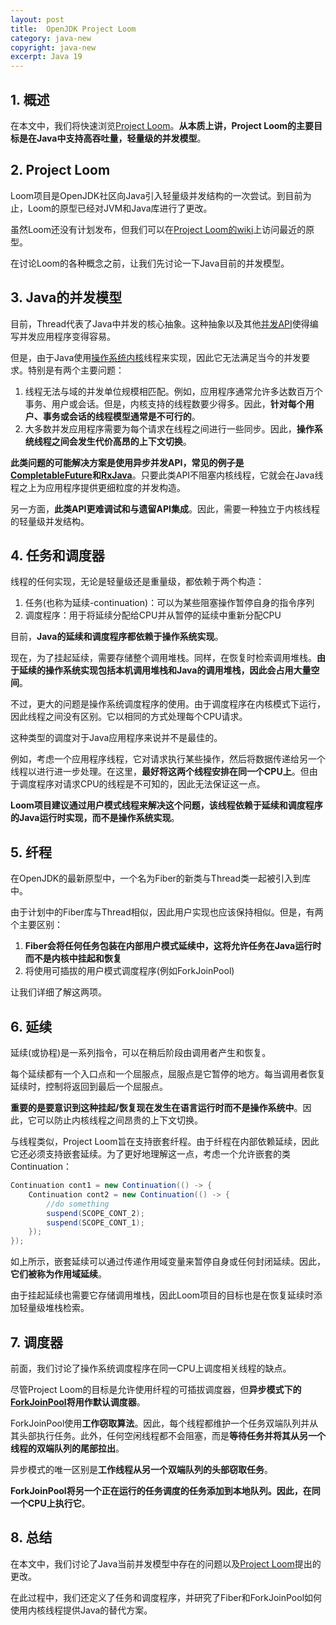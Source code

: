 ```yaml
---
layout: post
title:  OpenJDK Project Loom
category: java-new
copyright: java-new
excerpt: Java 19
---
```


## 1. 概述

在本文中，我们将快速浏览[Project Loom](https://cr.openjdk.java.net/~rpressler/loom/Loom-Proposal.html)。**从本质上讲，Project Loom的主要目标是在Java中支持高吞吐量，轻量级的并发模型**。

## 2. Project Loom

Loom项目是OpenJDK社区向Java引入轻量级并发结构的一次尝试。到目前为止，Loom的原型已经对JVM和Java库进行了更改。

虽然Loom还没有计划发布，但我们可以在[Project Loom的wiki](https://wiki.openjdk.java.net/display/loom/Main)上访问最近的原型。

在讨论Loom的各种概念之前，让我们先讨论一下Java目前的并发模型。

## 3. Java的并发模型

目前，Thread代表了Java中并发的核心抽象。这种抽象以及其他[并发API](https://www.baeldung.com/java-util-concurrent)使得编写并发应用程序变得容易。

但是，由于Java使用[操作系统内核](https://www.baeldung.com/cs/os-kernel)线程来实现，因此它无法满足当今的并发要求。特别是有两个主要问题：

1.  线程无法与域的并发单位规模相匹配。例如，应用程序通常允许多达数百万个事务、用户或会话。但是，内核支持的线程数要少得多。因此，**针对每个用户、事务或会话的线程模型通常是不可行的**。
2.  大多数并发应用程序需要为每个请求在线程之间进行一些同步。因此，**操作系统线程之间会发生代价高昂的上下文切换**。

**此类问题的可能解决方案是使用异步并发API，常见的例子是[CompletableFuture](https://www.baeldung.com/java-completablefuture)和[RxJava](https://www.baeldung.com/rx-java)**。只要此类API不阻塞内核线程，它就会在Java线程之上为应用程序提供更细粒度的并发构造。

另一方面，**此类API更难调试和与遗留API集成**。因此，需要一种独立于内核线程的轻量级并发结构。

## 4. 任务和调度器

线程的任何实现，无论是轻量级还是重量级，都依赖于两个构造：

1.  任务(也称为延续-continuation)：可以为某些阻塞操作暂停自身的指令序列
2.  调度程序：用于将延续分配给CPU并从暂停的延续中重新分配CPU

目前，**Java的延续和调度程序都依赖于操作系统实现**。

现在，为了挂起延续，需要存储整个调用堆栈。同样，在恢复时检索调用堆栈。**由于延续的操作系统实现包括本机调用堆栈和Java的调用堆栈，因此会占用大量空间**。

不过，更大的问题是操作系统调度程序的使用。由于调度程序在内核模式下运行，因此线程之间没有区别。它以相同的方式处理每个CPU请求。

这种类型的调度对于Java应用程序来说并不是最佳的。

例如，考虑一个应用程序线程，它对请求执行某些操作，然后将数据传递给另一个线程以进行进一步处理。在这里，**最好将这两个线程安排在同一个CPU上**。但由于调度程序对请求CPU的线程是不可知的，因此无法保证这一点。

**Loom项目建议通过用户模式线程来解决这个问题，该线程依赖于延续和调度程序的Java运行时实现，而不是操作系统实现**。

## 5. 纤程

在OpenJDK的最新原型中，一个名为Fiber的新类与Thread类一起被引入到库中。

由于计划中的Fiber库与Thread相似，因此用户实现也应该保持相似。但是，有两个主要区别：

1.  **Fiber会将任何任务包装在内部用户模式延续中，这将允许任务在Java运行时而不是内核中挂起和恢复**
2.  将使用可插拔的用户模式调度程序(例如ForkJoinPool)

让我们详细了解这两项。

## 6. 延续

延续(或协程)是一系列指令，可以在稍后阶段由调用者产生和恢复。

每个延续都有一个入口点和一个屈服点，屈服点是它暂停的地方。每当调用者恢复延续时，控制将返回到最后一个屈服点。

**重要的是要意识到这种挂起/恢复现在发生在语言运行时而不是操作系统中**。因此，它可以防止内核线程之间昂贵的上下文切换。

与线程类似，Project Loom旨在支持嵌套纤程。由于纤程在内部依赖延续，因此它还必须支持嵌套延续。为了更好地理解这一点，考虑一个允许嵌套的类Continuation：

```java
Continuation cont1 = new Continuation(() -> {
    Continuation cont2 = new Continuation(() -> {
        //do something
        suspend(SCOPE_CONT_2);
        suspend(SCOPE_CONT_1);
    });
});
```

如上所示，嵌套延续可以通过传递作用域变量来暂停自身或任何封闭延续。因此，**它们被称为作用域延续**。

由于挂起延续也需要它存储调用堆栈，因此Loom项目的目标也是在恢复延续时添加轻量级堆栈检索。

## 7. 调度器

前面，我们讨论了操作系统调度程序在同一CPU上调度相关线程的缺点。

尽管Project Loom的目标是允许使用纤程的可插拔调度器，但**异步模式下的[ForkJoinPool](https://www.baeldung.com/java-fork-join)将用作默认调度器**。

ForkJoinPool使用**工作窃取算法**。因此，每个线程都维护一个任务双端队列并从其头部执行任务。此外，任何空闲线程都不会阻塞，而是**等待任务并将其从另一个线程的双端队列的尾部拉出**。

异步模式的唯一区别是**工作线程从另一个双端队列的头部窃取任务**。

**ForkJoinPool将另一个正在运行的任务调度的任务添加到本地队列。因此，在同一个CPU上执行它**。

## 8. 总结

在本文中，我们讨论了Java当前并发模型中存在的问题以及[Project Loom](https://cr.openjdk.java.net/~rpressler/loom/Loom-Proposal.html)提出的更改。

在此过程中，我们还定义了任务和调度程序，并研究了Fiber和ForkJoinPool如何使用内核线程提供Java的替代方案。